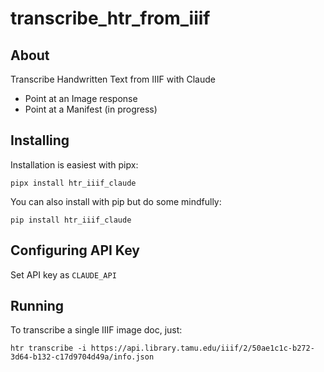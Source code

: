 # transcribe_htr_from_iiif 

## About

Transcribe Handwritten Text from IIIF with Claude

* Point at an Image response
* Point at a Manifest (in progress)

## Installing

Installation is easiest with pipx:

```shell
pipx install htr_iiif_claude
```

You can also install with pip but do some mindfully:

```shell
pip install htr_iiif_claude
```

## Configuring API Key

Set API key as `CLAUDE_API`

## Running

To transcribe a single IIIF image doc, just:

```shell
htr transcribe -i https://api.library.tamu.edu/iiif/2/50ae1c1c-b272-3d64-b132-c17d9704d49a/info.json   
```
